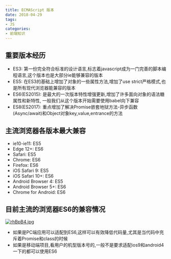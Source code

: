 ```yaml
---
title: ECMAScript 版本
date: 2018-04-29
tags:
- JS 
categories:
- 前端知识
---
```


## 重要版本经历
- ES3: 第一份完全符合标准的设计语言,标志着javascript成为一门完善的脚本编程语言,这个版本也是大部分ie能够兼容的版本
- ES5: 在ES3的基础上增加了对象的一些属性方法,增加了use strict严格模式,也是所有现代浏览器能兼容的版本
- ES6(ES2015): 是最大的一次版本特性增强更新,增加了许多面向对象的语法糖属性和新特性, 一般我们从这个版本开始需要使用babel向下兼容
- ES8(ES2017): 重点增加了解决Promise嵌套地狱方法-异步函数(Async/await)和Object对象key,value,entrance的方法

## 主流浏览器各版本最大兼容
- ie10-ie11: ES5
- Edge 12+: ES6
- Safari: ES5
- Chrome: ES6
- Firefox: ES6
- iOS Safari 9: ES5
- iOS Safari 10+: ES6
- Android Browser 4: ES5
- Android Browser 5+: ES6
- Chrome for Android: ES6

## 目前主流的浏览器ES6的兼容情况
[![rhBpB4.jpg](https://s3.ax1x.com/2020/12/26/rhBpB4.jpg)](https://imgchr.com/i/rhBpB4)

- 如果是PC端应用可以适配到ES6,这样可以有效降低代码量,尤其是当代码中充斥着Promise和class的时候
- 如果是移动端项目,看用户的机型版本号的,一般不是要求适配ios9和android4一下的都可以使用ES6
